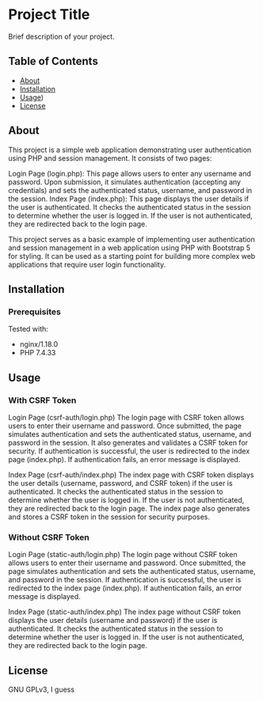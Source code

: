 # Project Title

Brief description of your project.

## Table of Contents

- [About](#about)
- [Installation](#installation)
- [Usage](#usage))
- [License](#license)

## About

This project is a simple web application demonstrating user authentication using PHP and session management. It consists of two pages:

Login Page (login.php): This page allows users to enter any username and password. Upon submission, it simulates authentication (accepting any credentials) and sets the authenticated status, username, and password in the session.
Index Page (index.php): This page displays the user details if the user is authenticated. It checks the authenticated status in the session to determine whether the user is logged in. If the user is not authenticated, they are redirected back to the login page.

This project serves as a basic example of implementing user authentication and session management in a web application using PHP with Bootstrap 5 for styling. It can be used as a starting point for building more complex web applications that require user login functionality.

## Installation

### Prerequisites 

Tested with:
* nginx/1.18.0
* PHP 7.4.33

## Usage

### With CSRF Token
Login Page (csrf-auth/login.php)
The login page with CSRF token allows users to enter their username and password. Once submitted, the page simulates authentication and sets the authenticated status, username, and password in the session. It also generates and validates a CSRF token for security. If authentication is successful, the user is redirected to the index page (index.php). If authentication fails, an error message is displayed.

Index Page (csrf-auth/index.php)
The index page with CSRF token displays the user details (username, password, and CSRF token) if the user is authenticated. It checks the authenticated status in the session to determine whether the user is logged in. If the user is not authenticated, they are redirected back to the login page. The index page also generates and stores a CSRF token in the session for security purposes.

### Without CSRF Token
Login Page (static-auth/login.php)
The login page without CSRF token allows users to enter their username and password. Once submitted, the page simulates authentication and sets the authenticated status, username, and password in the session. If authentication is successful, the user is redirected to the index page (index.php). If authentication fails, an error message is displayed.

Index Page (static-auth/index.php)
The index page without CSRF token displays the user details (username and password) if the user is authenticated. It checks the authenticated status in the session to determine whether the user is logged in. If the user is not authenticated, they are redirected back to the login page.

## License

GNU GPLv3, I guess
